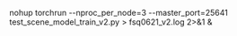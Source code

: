 nohup torchrun --nproc_per_node=3 --master_port=25641 test_scene_model_train_v2.py > fsq0621_v2.log 2>&1 &